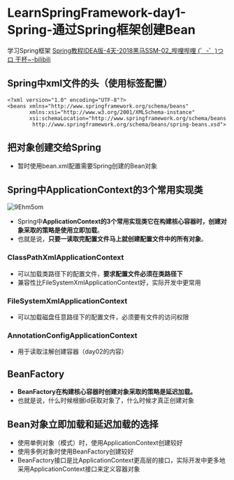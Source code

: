 # LearnSpringFramework-day1-Spring-通过Spring框架创建Bean
  学习Spring框架
  [Spring教程IDEA版-4天-2018黑马SSM-02_哔哩哔哩 (゜-゜)つロ 干杯~-bilibili](https://www.bilibili.com/video/BV1Sb411s7vP?from=search&seid=6126662563921252654)

## Spring中xml文件的头（使用<beans>标签配置）

```
<?xml version="1.0" encoding="UTF-8"?>
<beans xmlns="http://www.springframework.org/schema/beans"
       xmlns:xsi="http://www.w3.org/2001/XMLSchema-instance"
       xsi:schemaLocation="http://www.springframework.org/schema/beans
        http://www.springframework.org/schema/beans/spring-beans.xsd">
```



## 把对象创建交给Spring

- 暂时使用bean.xml配置需要Spring创建的Bean对象

## Spring中ApplicationContext的3个常用实现类
![9Ehm5om](https://i.imgur.com/9Ehm5om.png)
- Spring中**ApplicationContext的3个常用实现类它在构建核心容器时，创建对象采取的策略是使用立即加载**。
- 也就是说，**只要一读取完配置文件马上就创建配置文件中的所有对象**。

### ClassPathXmlApplicationContext
- 可以加载类路径下的配置文件，**要求配置文件必须在类路径下**
- 兼容性比FileSystemXmlApplicationContext好，实际开发中更常用

### FileSystemXmlApplicationContext
- 可以加载磁盘任意路径下的配置文件，必须要有文件的访问权限

### AnnotationConfigApplicationContext
- 用于读取注解创建容器（day02的内容）

## BeanFactory
- **BeanFactory在构建核心容器时创建对象采取的策略是延迟加载。**
- 也就是说，什么时候根据id获取对象了，什么时候才真正创建对象

## Bean对象立即加载和延迟加载的选择
- 使用单例对象（模式）时，使用ApplicationContext创建较好
- 使用多例对象时使用BeanFactory创建较好
- BeanFactory接口是比ApplicationContext更高层的接口，实际开发中更多地采用ApplicationContext接口来定义容器对象
